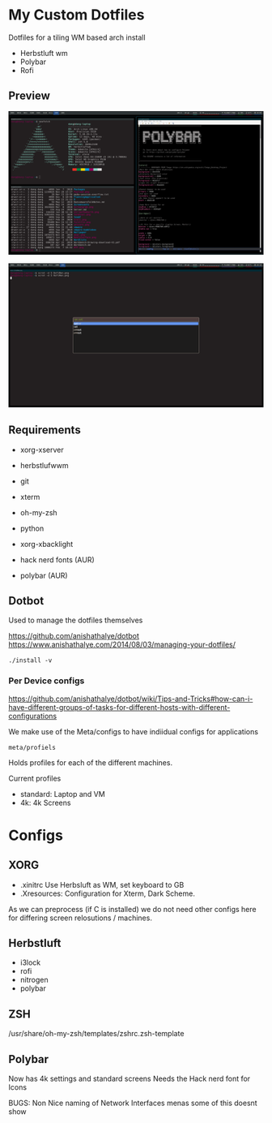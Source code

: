 # My Custom Dotfiles

Dotfiles for a tiling WM based arch install

 - Herbstluft wm
 - Polybar
 - Rofi

## Preview

![Main Display](NewDesktop.png)


![Rofi Menu](RofiMenu.png)

## Requirements

 - xorg-xserver
 - herbstlufwwm
 
 - git
 - xterm
 - oh-my-zsh
 - python
 - xorg-xbacklight
 - hack nerd fonts (AUR)
 - polybar (AUR)

## Dotbot

Used to manage the dotfiles themselves

https://github.com/anishathalye/dotbot
https://www.anishathalye.com/2014/08/03/managing-your-dotfiles/

```
./install -v
```

### Per Device configs

https://github.com/anishathalye/dotbot/wiki/Tips-and-Tricks#how-can-i-have-different-groups-of-tasks-for-different-hosts-with-different-configurations

We make use of the Meta/configs to have indiidual configs for applications

```
meta/profiels
```

Holds profiles for each of the different machines.

Current profiles

  - standard:   Laptop and VM
  - 4k: 4k Screens



# Configs

## XORG

 - .xinitrc   Use Herbsluft as WM,  set keyboard to GB
 - .Xresources:  Configuration for Xterm, Dark Scheme.

As we can preprocess (if C is installed) we do not need other configs here
for differing screen relosutions / machines.

## Herbstluft

  - i3lock
  - rofi
  - nitrogen
  - polybar
  
## ZSH

/usr/share/oh-my-zsh/templates/zshrc.zsh-template
  

## Polybar

Now has 4k settings and standard screens
Needs the Hack nerd font for Icons

BUGS:  Non Nice naming of Network Interfaces menas some of this doesnt show


